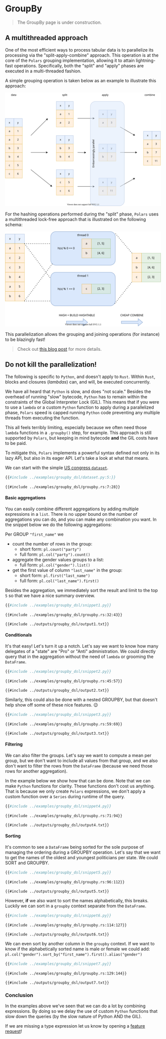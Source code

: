 # GroupBy

> The GroupBy page is under construction.

## A multithreaded approach

One of the most efficient ways to process tabular data is to parallelize its processing
via the "split-apply-combine" approach. This operation is at the core of the `Polars`
grouping implementation, allowing it to attain lightning-fast operations. Specifically, both the "split" and "apply" phases are executed in a multi-threaded
fashion.

A simple grouping operation is taken below as an example to illustrate this approach:

![](https://raw.githubusercontent.com/pola-rs/polars-static/master/docs/split-apply-combine.svg)

For the hashing operations performed during the "split" phase, `Polars` uses a
multithreaded lock-free approach that is illustrated on the following schema:

![](https://raw.githubusercontent.com/pola-rs/polars-static/master/docs/lock-free-hash.svg)

This parallelization allows the grouping and joining operations (for instance) to be
blazingly fast!

> Check out [this blog post](https://www.ritchievink.com/blog/2021/02/28/i-wrote-one-of-the-fastest-dataframe-libraries/)
> for more details.

## Do not kill the parallelization!

The following is specific to `Python`, and doesn't apply to `Rust`.  Within `Rust`,
blocks and closures (_lambdas_) can, and will, be executed concurrently.

We have all heard that `Python` is slow, and does "not scale." Besides the overhead of
running "slow" bytecode, `Python` has to remain within the constraints of the Global
Interpreter Lock (GIL). This means that if you were to use a `lambda` or a custom `Python`
function to apply during a parallelized phase, `Polars` speed is capped running `Python`
code preventing any multiple threads from executing the function.

This all feels terribly limiting, especially because we often need those `lambda` functions in a
`.groupby()` step, for example. This approach is still supported by `Polars`, but
keeping in mind bytecode **and** the GIL costs have to be paid.

To mitigate this, `Polars` implements a powerful syntax defined not only in its lazy API,
but also in its eager API.  Let's take a look at what that means.

We can start with the simple
[US congress `dataset`](https://github.com/unitedstates/congress-legislators).

<div class="tabbed-blocks">

```python
{{#include ../examples/groupby_dsl/dataset.py:5:}}
```

```rust,noplayground
{{#include ../examples/groupby_dsl/groupby.rs:7:28}}
```

</div>

#### Basic aggregations

You can easily combine different aggregations by adding multiple expressions in a
`list`. There is no upper bound on the number of aggregations you can do, and you can
make any combination you want. In the snippet below we do the following aggregations:

Per GROUP `"first_name"` we

- count the number of rows in the group:
  - short form: `pl.count("party")`
  - full form: `pl.col("party").count()`
- aggregate the gender values groups to a list:
  - full form: `pl.col("gender").list()`
- get the first value of column `"last_name"` in the group:
  - short form: `pl.first("last_name")`
  - full form: `pl.col("last_name").first()`

Besides the aggregation, we immediately sort the result and limit to the top `5` so that
we have a nice summary overview.

<div class="tabbed-blocks">

```python
{{#include ../examples/groupby_dsl/snippet1.py}}
```

```rust,noplayground
{{#include ../examples/groupby_dsl/groupby.rs:32:43}}
```

</div>

```text
{{#include ../outputs/groupby_dsl/output1.txt}}
```

#### Conditionals

It's that easy! Let's turn it up a notch. Let's say we want to know how
many delegates of a "state" are "Pro" or "Anti" administration. We could directly query
that in the aggregation without the need of `lambda` or grooming the `DataFrame`.

<div class="tabbed-blocks">

```python
{{#include ../examples/groupby_dsl/snippet2.py}}
```

```rust,noplayground
{{#include ../examples/groupby_dsl/groupby.rs:45:57}}
```

</div>

```text
{{#include ../outputs/groupby_dsl/output2.txt}}
```

Similarly,  this could also be done with a nested GROUPBY, but that doesn't help show off some of these nice features. 😉

<div class="tabbed-blocks">

```python
{{#include ../examples/groupby_dsl/snippet3.py}}
```

```rust,noplayground
{{#include ../examples/groupby_dsl/groupby.rs:59:69}}
```

</div>

```text
{{#include ../outputs/groupby_dsl/output3.txt}}
```

#### Filtering

We can also filter the groups. Let's say we want to compute a mean per group, but we
don't want to include all values from that group, and we also don't want to filter the
rows from the `DataFrame` (because we need those rows for another aggregation).

In the example below we show how that can be done. Note that we can make `Python`
functions for clarity. These functions don't cost us anything. That is because we only
create `Polars` expressions, we don't apply a custom function over a `Series` during
runtime of the query.

<div class="tabbed-blocks">

```python
{{#include ../examples/groupby_dsl/snippet4.py}}
```

```rust,noplayground
{{#include ../examples/groupby_dsl/groupby.rs:71:94}}
```

</div>

```text
{{#include ../outputs/groupby_dsl/output4.txt}}
```

#### Sorting

It's common to see a `DataFrame` being sorted for the sole purpose of managing the ordering during a
GROUPBY operation. Let's say that we want to get the names of the oldest and youngest politicians per state. We could SORT and GROUPBY.

<div class="tabbed-blocks">

```python
{{#include ../examples/groupby_dsl/snippet5.py}}
```

```rust,noplayground
{{#include ../examples/groupby_dsl/groupby.rs:96:112}}
```

</div>

```text
{{#include ../outputs/groupby_dsl/output5.txt}}
```

However, **if** we also want to sort the names alphabetically, this
breaks. Luckily we can sort in a `groupby` context separate from the `DataFrame`.

<div class="tabbed-blocks">

```python
{{#include ../examples/groupby_dsl/snippet6.py}}
```

```rust,noplayground
{{#include ../examples/groupby_dsl/groupby.rs:114:127}}
```

</div>

```text
{{#include ../outputs/groupby_dsl/output6.txt}}
```

We can even sort by another column in the `groupby` context. If we want to know if the
alphabetically sorted name is male or female we could add:
`pl.col("gender").sort_by("first_name").first().alias("gender")`

<div class="tabbed-blocks">

```python
{{#include ../examples/groupby_dsl/snippet7.py}}
```

```rust,noplayground
{{#include ../examples/groupby_dsl/groupby.rs:129:144}}
```

</div>

```text
{{#include ../outputs/groupby_dsl/output7.txt}}
```

### Conclusion

In the examples above we've seen that we can do a lot by combining expressions. By doing
so we delay the use of custom `Python` functions that slow down the queries (by the slow
nature of Python AND the GIL).

If we are missing a type expression let us know by opening a
[feature request](https://github.com/pola-rs/polars/issues/new/choose)!
